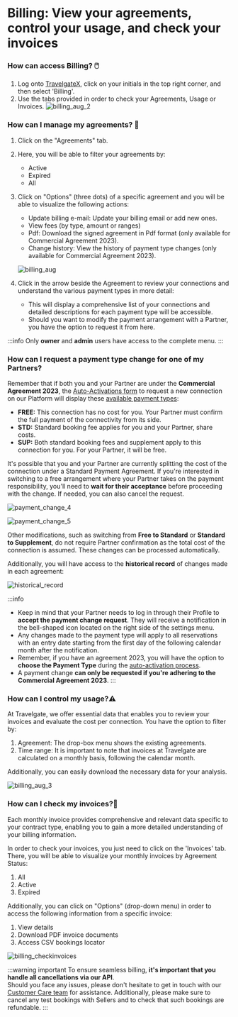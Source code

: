 ﻿---
sidebar_position: 1
---

# Billing: View your agreements, control your usage, and check your invoices 

### How can access Billing? 🖱️
1. Log onto [TravelgateX](https://www.travelgatex.com/), click on your initials in the top right corner, and then select 'Billing'.
2. Use the tabs provided in order to check your Agreements, Usage or Invoices.
	![billing_aug_2](https://storage.travelgate.com/kbase/billing_aug_2.jpg)

### How can I manage my agreements? 📑

1. Click on the "Agreements" tab.
1. Here, you will be able to filter your agreements by:	
   - Active
   - Expired
   - All
   
2. Click on "Options" (three dots) of a specific agreement and you will be able to visualize the following actions:
   - Update billing e-mail: Update your billing email or add new ones.
   - View fees (by type, amount or ranges)
   - Pdf: Download the signed agreement in Pdf format (only available for Commercial Agreement 2023).
   - Change history: View the history of payment type changes (only available for Commercial Agreement 2023).

	![billing_aug](https://storage.travelgate.com/kbase/billing_aug.jpg)

3. Click in the arrow beside the Agreement to review your connections and understand the various payment types in more detail:
   - This will display a comprehensive list of your connections and detailed descriptions for each payment type will be accessible.
   - Should you want to modify the payment arrangement with a Partner, you have the option to request it from here.


:::info
Only **owner** and **admin** users have access to the complete menu.
:::

### How can I request a payment type change for one of my Partners?

Remember that if both you and your Partner are under the **Commercial Agreement 2023**, the [Auto-Activations form](/kb/connections/my-connections/guick-guide-to-auto-activations/) to request a new connection on our Platform will display these [available payment types](/kb/account-settings/billing/billing-payment-types):

- **FREE:** This connection has no cost for you. Your Partner must confirm the full payment of the connectivity from its side.
- **STD:** Standard booking fee applies for you and your Partner, share costs.
- **SUP:** Both standard booking fees and supplement apply to this connection for you. For your Partner, it will be free.

It's possible that you and your Partner are currently splitting the cost of the connection under a Standard Payment Agreement. If you're interested in switching to a free arrangement where your Partner takes on the payment responsibility, you'll need to **wait for their acceptance** before proceeding with the change. If needed, you can also cancel the request.

![payment_change_4](https://storage.travelgate.com/kbase/billing_payment_change_4.jpg)

![payment_change_5](https://storage.travelgate.com/kbase/billing_payment_change_5.jpg)

Other modifications, such as switching from **Free to Standard** or **Standard to Supplement**, do not require Partner confirmation as the total cost of the connection is assumed. These changes can be processed automatically.

Additionally, you will have access to the **historical record** of changes made in each agreement:

![historical_record](https://storage.travelgate.com/kbase/billing_historical_record_6.jpg)

:::info
- Keep in mind that your Partner needs to log in through their Profile to **accept the payment change request**. They will receive a notification in the bell-shaped icon located on the right side of the settings menu.
- Any changes made to the payment type will apply to all reservations with an entry date starting from the first day of the following calendar month after the notification.
- Remember, if you have an agreement 2023, you will have the option to **choose the Payment Type** during the [auto-activation process](/kb/connections/my-connections/guick-guide-to-auto-activations).
- A payment change **can only be requested if you're adhering to the Commercial Agreement 2023**.
:::

### How can I control my usage?⚠️

At Travelgate, we offer essential data that enables you to review your invoices and evaluate the cost per connection. You have the option to filter by:

1. Agreement: The drop-box menu shows the existing agreements. 
1. Time range: It is important to note that invoices at Travelgate are calculated on a monthly basis, following the calendar month.

Additionally, you can easily download the necessary data for your analysis.

![billing_aug_3](https://storage.travelgate.com/kbase/billing_aug_3.jpg)

### How can I check my invoices?🔎
Each monthly invoice provides comprehensive and relevant data specific to your contract type, enabling you to gain a more detailed understanding of your billing information.

In order to check your invoices, you just need to click on the 'Invoices' tab. There, you will be able to visualize your monthly invoices by Agreement Status:

1. All 
1. Active 
1. Expired
   
Additionally, you can click on "Options" (drop-down menu) in order to access the following information from a specific invoice:

1. View details
1. Download PDF invoice documents
1. Access CSV bookings locator

![billing_checkinvoices](https://storage.travelgate.com/kbase/billing_checkinvoices.jpg)

:::warning important
To ensure seamless billing, **it's important that you handle all cancellations via our API**.  
Should you face any issues, please don't hesitate to get in touch with our [Customer Care team](https://app.travelgatex.com/tickets) for assistance. Additionally, please make sure to cancel any test bookings with Sellers and to check that such bookings are refundable.
:::